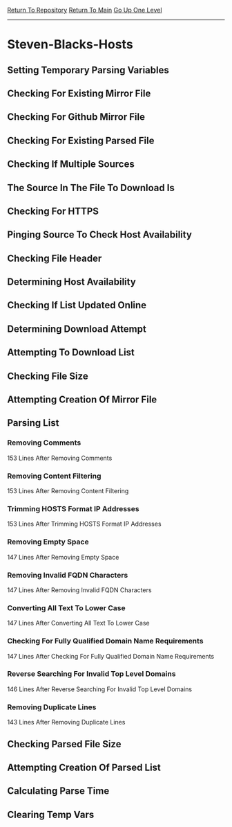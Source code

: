 [Return To Repository](https://github.com/deathbybandaid/piholeparser/)
[Return To Main](https://github.com/deathbybandaid/piholeparser/blob/master/RecentRunLogs/Mainlog.md)
[Go Up One Level](https://github.com/deathbybandaid/piholeparser/blob/master/RecentRunLogs/TopLevelScripts/30-Processing-Blacklists.md)
____________________________________
# Steven-Blacks-Hosts
## Setting Temporary Parsing Variables
## Checking For Existing Mirror File
## Checking For Github Mirror File
## Checking For Existing Parsed File
## Checking If Multiple Sources
## The Source In The File To Download Is
## Checking For HTTPS
## Pinging Source To Check Host Availability
## Checking File Header
## Determining Host Availability
## Checking If List Updated Online
## Determining Download Attempt
## Attempting To Download List
## Checking File Size
## Attempting Creation Of Mirror File
## Parsing List
### Removing Comments
153 Lines After Removing Comments
### Removing Content Filtering
153 Lines After Removing Content Filtering
### Trimming HOSTS Format IP Addresses
153 Lines After Trimming HOSTS Format IP Addresses
### Removing Empty Space
147 Lines After Removing Empty Space
### Removing Invalid FQDN Characters
147 Lines After Removing Invalid FQDN Characters
### Converting All Text To Lower Case
147 Lines After Converting All Text To Lower Case
### Checking For Fully Qualified Domain Name Requirements
147 Lines After Checking For Fully Qualified Domain Name Requirements
### Reverse Searching For Invalid Top Level Domains
146 Lines After Reverse Searching For Invalid Top Level Domains
### Removing Duplicate Lines
143 Lines After Removing Duplicate Lines
## Checking Parsed File Size
## Attempting Creation Of Parsed List
## Calculating Parse Time
## Clearing Temp Vars
